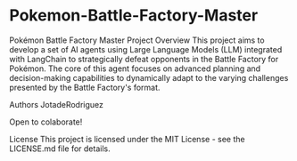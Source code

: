 # Pokemon-Battle-Factory-Master

Pokémon Battle Factory Master
Project Overview
This project aims to develop a set of AI agents using Large Language Models (LLM) integrated with LangChain to strategically defeat opponents in the Battle Factory for Pokémon. The core of this agent focuses on advanced planning and decision-making capabilities to dynamically adapt to the varying challenges presented by the Battle Factory's format.

Authors
JotadeRodriguez

Open to colaborate!

License
This project is licensed under the MIT License - see the LICENSE.md file for details.
